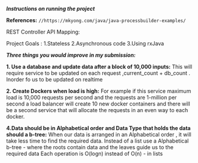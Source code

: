 _**Instructions on running the project**_

**References:**
`//https://mkyong.com/java/java-processbuilder-examples/`

REST Controller API Mapping:
 
Project Goals :
    1.Stateless
    2.Asynchronous code 
    3.Using rxJava


_***Three things you would improve in my submission:***_

**1. Use a database and update data after a block of 10,000 inputs:**
    This will require service to be updated on each request ,current_count + db_count .
    Inorder fo us to be updated on realtime 

**2. Create Dockers when load is high:**
    For example if this service maximum load is 10,000 requests per second and the requests are 1-million per second 
    a load balancer will create 10 new docker containers and there will be a second service that will allocate the requests in an even way to each docker.
 

**4.Data should be in Alphabetical order and Data Type that holds the data should a b-tree:** 
    When our data is arranged in an Alphabetical order , it will take less time to find the required data.
    Instead of a list use a Alphabetical b-tree - where the roots contain data and the leaves guide us to the required data
    Each operation is O(logn) instead of  O(n) - in lists  

